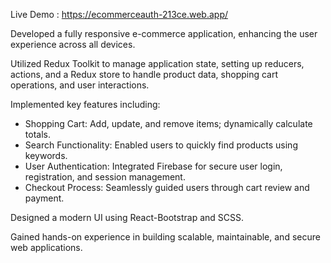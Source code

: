 Live Demo : https://ecommerceauth-213ce.web.app/

Developed a fully responsive e-commerce application, enhancing the user experience across all devices.

Utilized Redux Toolkit to manage application state, setting up reducers, actions, and a Redux store to handle product data, shopping cart operations, and user interactions.

Implemented key features including:
 - Shopping Cart: Add, update, and remove items; dynamically calculate totals.
 - Search Functionality: Enabled users to quickly find products using keywords.
 - User Authentication: Integrated Firebase for secure user login, registration, and session management.
 - Checkout Process: Seamlessly guided users through cart review and payment.

Designed a modern UI using React-Bootstrap and SCSS.

Gained hands-on experience in building scalable, maintainable, and secure web applications.
